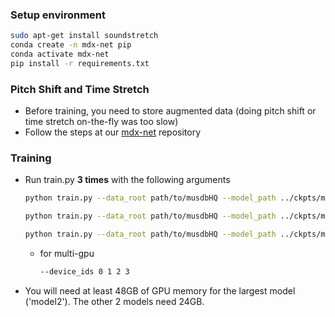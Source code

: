 ### Setup environment

```bash
sudo apt-get install soundstretch
conda create -n mdx-net pip
conda activate mdx-net
pip install -r requirements.txt
```

### Pitch Shift and Time Stretch
- Before training, you need to store augmented data (doing pitch shift or time stretch on-the-fly was too slow)
- Follow the steps at our [mdx-net](https://github.com/kuielab/mdx-net/blob/Leaderboard_A/README_SUBMISSION.md#1-data-preparation) repository


### Training
- Run train.py **3 times** with the following arguments
    ```bash
    python train.py --data_root path/to/musdbHQ --model_path ../ckpts/model1 --device_ids 0 --num_steps 1200000
    ```
    ```bash
    python train.py --data_root path/to/musdbHQ --model_path ../ckpts/model2 --device_ids 0 --num_steps 700000
    ```
    ```bash
    python train.py --data_root path/to/musdbHQ --model_path ../ckpts/model3 --device_ids 0 --num_steps 1000000
    ```
    - for multi-gpu
        ```bash
        --device_ids 0 1 2 3
        ```
- You will need at least 48GB of GPU memory for the largest model ('model2'). The other 2 models need 24GB.